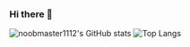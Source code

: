 ### Hi there 👋

<!--
**noobmaster1112/noobmaster1112** is a ✨ _special_ ✨ repository because its `README.md` (this file) appears on your GitHub profile.

Here are some ideas to get you started:

- 🔭 I’m currently working on ...
- 🌱 I’m currently learning ...
- 👯 I’m looking to collaborate on ...
- 🤔 I’m looking for help with ...
- 💬 Ask me about ...
- 📫 How to reach me: ...
- 😄 Pronouns: ...
- ⚡ Fun fact: ...
-->

![noobmaster1112's GitHub stats](https://github-readme-stats.vercel.app/api?username=noobmaster1112&count_private=true&show_icons=true&theme=radical)
![Top Langs](https://github-readme-stats.vercel.app/api/top-langs/?username=noobmaster1112&count_private=true&theme=radical)
